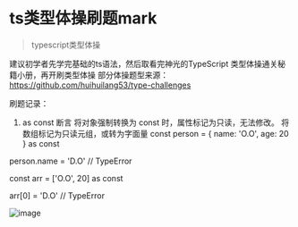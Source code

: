 ﻿# ts类型体操刷题mark
> typescript类型体操 

建议初学者先学完基础的ts语法，然后取看完神光的TypeScript 类型体操通关秘籍小册，再开刷类型体操
部分体操题型来源：
https://github.com/huihuilang53/type-challenges

刷题记录：




1. as const 
断言
将对象强制转换为 const 时，属性标记为只读，无法修改。
将数组标记为只读元组，或转为字面量
const person = {
  name: 'O.O',
  age: 20
} as const

person.name = 'D.O' // TypeError

const arr = ['O.O', 20] as const

arr[0] = 'D.O' // TypeError




![image](https://user-images.githubusercontent.com/71922541/207505878-04c068be-1f20-430e-8cb4-45dbe1d79dc7.png)










